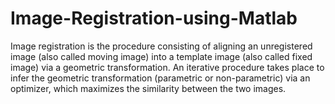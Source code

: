# Image-Registration-using-Matlab
Image registration is the procedure consisting of aligning an unregistered image (also called moving image) into a template image (also called fixed image) via a geometric transformation. An iterative procedure takes place to infer the geometric transformation (parametric or non-parametric) via an optimizer, which maximizes the similarity between the two images.
